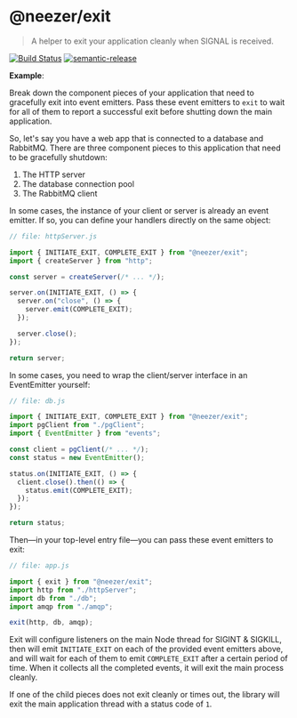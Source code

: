 # @neezer/exit

> A helper to exit your application cleanly when SIGNAL is received.

[![Build Status](https://travis-ci.org/neezer/node-exit.svg?branch=master)](https://travis-ci.org/neezer/node-exit)
[![semantic-release](https://img.shields.io/badge/%20%20%F0%9F%93%A6%F0%9F%9A%80-semantic--release-e10079.svg)](https://github.com/semantic-release/semantic-release)

**Example**:

Break down the component pieces of your application that need to gracefully exit
into event emitters. Pass these event emitters to `exit` to wait for all of them
to report a successful exit before shutting down the main application.

So, let's say you have a web app that is connected to a database and RabbitMQ. There are three component pieces to this application that need to be gracefully shutdown:

1. The HTTP server
1. The database connection pool
1. The RabbitMQ client

In some cases, the instance of your client or server is already an event emitter. If so, you can define your handlers directly on the same object:

```js
// file: httpServer.js

import { INITIATE_EXIT, COMPLETE_EXIT } from "@neezer/exit";
import { createServer } from "http";

const server = createServer(/* ... */);

server.on(INITIATE_EXIT, () => {
  server.on("close", () => {
    server.emit(COMPLETE_EXIT);
  });

  server.close();
});

return server;
```

In some cases, you need to wrap the client/server interface in an EventEmitter yourself:

```js
// file: db.js

import { INITIATE_EXIT, COMPLETE_EXIT } from "@neezer/exit";
import pgClient from "./pgClient";
import { EventEmitter } from "events";

const client = pgClient(/* ... */);
const status = new EventEmitter();

status.on(INITIATE_EXIT, () => {
  client.close().then(() => {
    status.emit(COMPLETE_EXIT);
  });
});

return status;
```

Then—in your top-level entry file—you can pass these event emitters to exit:

```js
// file: app.js

import { exit } from "@neezer/exit";
import http from "./httpServer";
import db from "./db";
import amqp from "./amqp";

exit(http, db, amqp);
```

Exit will configure listeners on the main Node thread for SIGINT & SIGKILL, then
will emit `INITIATE_EXIT` on each of the provided event emitters above, and will
wait for each of them to emit `COMPLETE_EXIT` after a certain period of time.
When it collects all the completed events, it will exit the main process
cleanly.

If one of the child pieces does not exit cleanly or times out, the library will
exit the main application thread with a status code of `1`.
